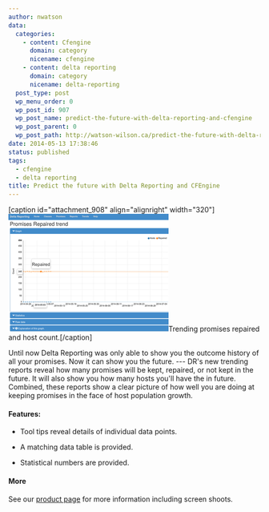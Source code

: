 ```yaml
---
author: nwatson
data:
  categories:
    - content: Cfengine
      domain: category
      nicename: cfengine
    - content: delta reporting
      domain: category
      nicename: delta-reporting
  post_type: post
  wp_menu_order: 0
  wp_post_id: 907
  wp_post_name: predict-the-future-with-delta-reporting-and-cfengine
  wp_post_parent: 0
  wp_post_path: http://watson-wilson.ca/predict-the-future-with-delta-reporting-and-cfengine/
date: 2014-05-13 17:38:46
status: published
tags:
  - cfengine
  - delta reporting
title: Predict the future with Delta Reporting and CFEngine
---
```

[caption id="attachment_908" align="alignright" width="320"]![Trending promises repaired and host count.](/static/images/dr-trend-graph_s.png)Trending
promises repaired and host count.[/caption]

Until now Delta Reporting was only able to show you the outcome history
of all your promises. Now it can show you the future. --- DR's new
trending reports reveal how many promises will be kept, repaired, or
not kept in the future. It will also show you how many hosts you'll
have the in future. Combined, these reports show a clear picture of how
well you are doing at keeping promises in the face of host population
growth.

#### Features: ####

  * Tool tips reveal details of individual data points.

  * A matching data table is provided.

  * Statistical numbers are provided.

####  ####

#### More ####

See our [product page](/products/delta-reporting/) for more information
including screen shoots.
